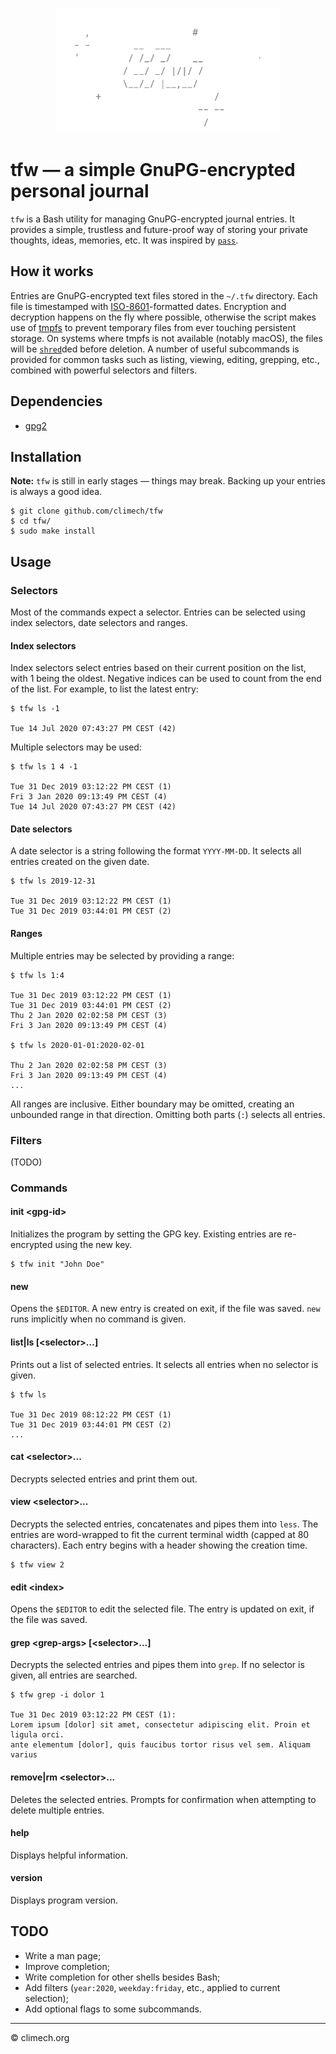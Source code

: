 <p align="center">
  <img src="docs/assets/tfw.gif" height="200" />
</p>

# tfw — a simple GnuPG-encrypted personal journal

`tfw` is a Bash utility for managing GnuPG-encrypted journal entries. It provides a simple, trustless and future-proof way of storing your private thoughts, ideas, memories, etc. It was inspired by [`pass`](https://www.passwordstore.org/).

## How it works

Entries are GnuPG-encrypted text files stored in the `~/.tfw` directory. Each file is timestamped with [ISO-8601](https://en.wikipedia.org/wiki/ISO_8601)-formatted dates. Encryption and decryption happens on the fly where possible, otherwise the script makes use of [tmpfs](https://en.wikipedia.org/wiki/Tmpfs) to prevent temporary files from ever touching persistent storage. On systems where tmpfs is not available (notably macOS), the files will be [`shred`](https://en.wikipedia.org/wiki/Shred_(Unix))ded before deletion. A number of useful subcommands is provided for common tasks such as listing, viewing, editing, grepping, etc., combined with powerful selectors and filters.

## Dependencies

* [gpg2](https://gnupg.org/)

## Installation

**Note:** `tfw` is still in early stages — things may break. Backing up your entries is always a good idea.

```
$ git clone github.com/climech/tfw
$ cd tfw/
$ sudo make install
```

## Usage

### Selectors

Most of the commands expect a selector. Entries can be selected using index selectors, date selectors and ranges.

#### Index selectors

Index selectors select entries based on their current position on the list, with 1 being the oldest. Negative indices can be used to count from the end of the list. For example, to list the latest entry:

```
$ tfw ls -1

Tue 14 Jul 2020 07:43:27 PM CEST (42)
```

Multiple selectors may be used:

```
$ tfw ls 1 4 -1

Tue 31 Dec 2019 03:12:22 PM CEST (1)
Fri 3 Jan 2020 09:13:49 PM CEST (4)
Tue 14 Jul 2020 07:43:27 PM CEST (42)
```

#### Date selectors

A date selector is a string following the format `YYYY-MM-DD`. It selects all entries created on the given date.

```
$ tfw ls 2019-12-31

Tue 31 Dec 2019 03:12:22 PM CEST (1)
Tue 31 Dec 2019 03:44:01 PM CEST (2)
```

#### Ranges

Multiple entries may be selected by providing a range:

```
$ tfw ls 1:4

Tue 31 Dec 2019 03:12:22 PM CEST (1)
Tue 31 Dec 2019 03:44:01 PM CEST (2)
Thu 2 Jan 2020 02:02:58 PM CEST (3)
Fri 3 Jan 2020 09:13:49 PM CEST (4)

$ tfw ls 2020-01-01:2020-02-01

Thu 2 Jan 2020 02:02:58 PM CEST (3)
Fri 3 Jan 2020 09:13:49 PM CEST (4)
...
```

All ranges are inclusive. Either boundary may be omitted, creating an unbounded range in that direction. Omitting both parts (`:`) selects all entries.

### Filters

(TODO)

### Commands

#### init \<gpg-id\>

Initializes the program by setting the GPG key. Existing entries are re-encrypted using the new key.

```
$ tfw init "John Doe"
```

#### new

Opens the `$EDITOR`. A new entry is created on exit, if the file was saved. `new` runs implicitly when no command is given.

#### list|ls [\<selector\>...]

Prints out a list of selected entries. It selects all entries when no
selector is given.

```
$ tfw ls

Tue 31 Dec 2019 08:12:22 PM CEST (1)
Tue 31 Dec 2019 03:44:01 PM CEST (2)
...
```

#### cat \<selector\>...

Decrypts selected entries and print them out.

#### view \<selector\>...

Decrypts the selected entries, concatenates and pipes them into `less`. The entries are word-wrapped to fit the current terminal width (capped at 80 characters). Each entry begins with a header showing the creation time.

```
$ tfw view 2
```

#### edit \<index\>

Opens the `$EDITOR` to edit the selected file. The entry is updated on exit, if the file was saved.

#### grep \<grep-args\> [\<selector\>...]

Decrypts the selected entries and pipes them into `grep`. If no selector is given, all entries are searched.

```
$ tfw grep -i dolor 1

Tue 31 Dec 2019 03:12:22 PM CEST (1):
Lorem ipsum [dolor] sit amet, consectetur adipiscing elit. Proin et ligula orci.
ante elementum [dolor], quis faucibus tortor risus vel sem. Aliquam varius
```

#### remove|rm \<selector\>...

Deletes the selected entries. Prompts for confirmation when attempting to delete multiple entries.

#### help

Displays helpful information.

#### version

Displays program version.

## TODO

* Write a man page;
* Improve completion;
* Write completion for other shells besides Bash;
* Add filters (`year:2020`, `weekday:friday`, etc., applied to current selection);
* Add optional flags to some subcommands.

-------

© climech.org
